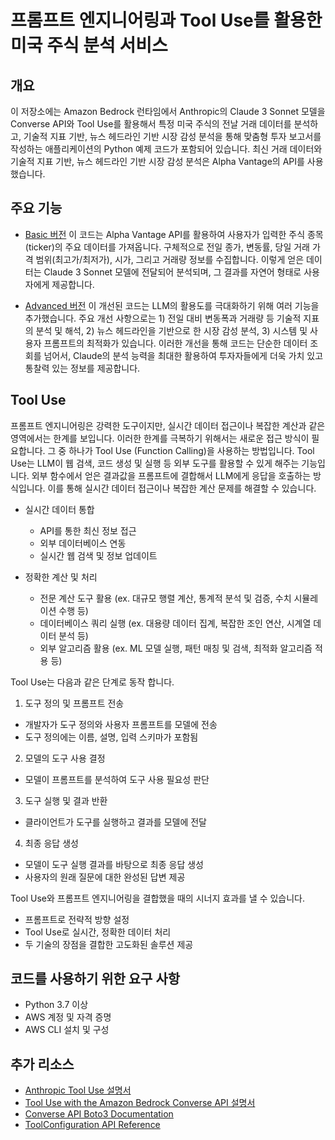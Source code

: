 # 프롬프트 엔지니어링과 Tool Use를 활용한 미국 주식 분석 서비스

## 개요
이 저장소에는 Amazon Bedrock 런타임에서 Anthropic의 Claude 3 Sonnet 모델을 Converse API와 Tool Use를 활용해서 
특정 미국 주식의 전날 거래 데이터를 분석하고, 기술적 지표 기반, 뉴스 헤드라인 기반 시장 감성 분석을 통해 맞춤형 투자 보고서를 작성하는 애플리케이션의 Python 예제 코드가 포함되어 있습니다. 최신 거래 데이터와 기술적 지표 기반, 뉴스 헤드라인 기반 시장 감성 분석은 Alpha Vantage의 API를 사용했습니다. 

## 주요 기능
- [Basic 버전](./01_tool_use_stock_analysis.ipynb) 이 코드는 Alpha Vantage API를 활용하여 사용자가 입력한 주식 종목(ticker)의 주요 데이터를 가져옵니다. 구체적으로 전일 종가, 변동률, 당일 거래 가격 범위(최고가/최저가), 시가, 그리고 거래량 정보를 수집합니다. 이렇게 얻은 데이터는 Claude 3 Sonnet 모델에 전달되어 분석되며, 그 결과를 자연어 형태로 사용자에게 제공합니다.


- [Advanced 버전](./02_tool_use_stock_analysis.ipynb) 이 개선된 코드는 LLM의 활용도를 극대화하기 위해 여러 기능을 추가했습니다. 주요 개선 사항으로는 1) 전일 대비 변동폭과 거래량 등 기술적 지표의 분석 및 해석, 2) 뉴스 헤드라인을 기반으로 한 시장 감성 분석, 3) 시스템 및 사용자 프롬프트의 최적화가 있습니다. 이러한 개선을 통해 코드는 단순한 데이터 조회를 넘어서, Claude의 분석 능력을 최대한 활용하여 투자자들에게 더욱 가치 있고 통찰력 있는 정보를 제공합니다.
  

## Tool Use
프롬프트 엔지니어링은 강력한 도구이지만, 실시간 데이터 접근이나 복잡한 계산과 같은 영역에서는 한계를 보입니다. 이러한 한계를 극복하기 위해서는 새로운 접근 방식이 필요합니다. 그 중 하나가 Tool Use (Function Calling)을 사용하는 방법입니다. Tool Use는 LLM이 웹 검색, 코드 생성 및 실행 등 외부 도구를 활용할 수 있게 해주는 기능입니다. 외부 함수에서 얻은 결과값을 프롬프트에 결합해서 LLM에게 응답을 호출하는 방식입니다. 이를 통해 실시간 데이터 접근이나 복잡한 계산 문제를 해결할 수 있습니다. 

- 실시간 데이터 통합
  - API를 통한 최신 정보 접근
  - 외부 데이터베이스 연동
  - 실시간 웹 검색 및 정보 업데이트

- 정확한 계산 및 처리
  - 전문 계산 도구 활용 (ex. 대규모 행렬 계산, 통계적 분석 및 검증, 수치 시뮬레이션 수행 등)
  - 데이터베이스 쿼리 실행 (ex. 대용량 데이터 집계, 복잡한 조인 연산, 시계열 데이터 분석 등)
  - 외부 알고리즘 활용 (ex. ML 모델 실행, 패턴 매칭 및 검색, 최적화 알고리즘 적용 등)

Tool Use는 다음과 같은 단계로 동작 합니다.
1. 도구 정의 및 프롬프트 전송
  - 개발자가 도구 정의와 사용자 프롬프트를 모델에 전송
  - 도구 정의에는 이름, 설명, 입력 스키마가 포함됨
2. 모델의 도구 사용 결정
  - 모델이 프롬프트를 분석하여 도구 사용 필요성 판단
3. 도구 실행 및 결과 반환
  - 클라이언트가 도구를 실행하고 결과를 모델에 전달
4. 최종 응답 생성
  - 모델이 도구 실행 결과를 바탕으로 최종 응답 생성
  - 사용자의 원래 질문에 대한 완성된 답변 제공

Tool Use와 프롬프트 엔지니어링을 결합했을 때의 시너지 효과를 낼 수 있습니다.
- 프롬프트로 전략적 방향 설정
- Tool Use로 실시간, 정확한 데이터 처리
- 두 기술의 장점을 결합한 고도화된 솔루션 제공


## 코드를 사용하기 위한 요구 사항
- Python 3.7 이상
- AWS 계정 및 자격 증명
- AWS CLI 설치 및 구성


## 추가 리소스
- [Anthropic Tool Use 설명서](https://docs.anthropic.com/en/docs/build-with-claude/tool-use)
- [Tool Use with the Amazon Bedrock Converse API 설명서](https://community.aws/content/2hW5367isgQOkkXLYjp4JB3Pe16/intro-to-tool-use-with-the-amazon-bedrock-converse-api)
- [Converse API Boto3 Documentation](https://boto3.amazonaws.com/v1/documentation/api/latest/reference/services/bedrock-runtime/client/converse.html)
- [ToolConfiguration API Reference](https://docs.aws.amazon.com/ko_kr/bedrock/latest/APIReference/API_runtime_ToolConfiguration.html)